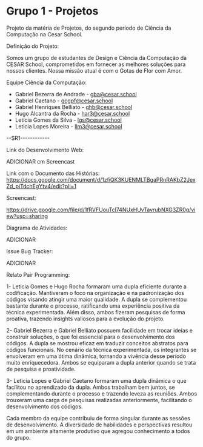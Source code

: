# Grupo 1 - Projetos 
Projeto da matéria de Projetos, do segundo período de Ciência da Computação na Cesar School.

Definição do Projeto: 

Somos um grupo de estudantes de Design e Ciência da Computação da CESAR School, comprometidos em fornecer as melhores soluções para nossos clientes. Nossa missão atual é com o Gotas de Flor com Amor.

Equipe Ciência da Computação:
- Gabriel Bezerra de Andrade - gba@cesar.school
- Gabriel Caetano - gcgpf@cesar.school
- Gabriel Henriques Belliato - ghb@cesar.school
- Hugo Alcantra da Rocha - har3@cesar.school
- Letícia Gomes da Silva - lgs@cesar.school
- Leticia Lopes Moreira - llm3@cesar.school

--SR1------------

Link do Desenvolvimento Web:

ADICIONAR cm Screencast

Link com o Documento das Histórias:
https://docs.google.com/document/d/1zfiQK3KUENMLTBgaPRnRAKbZ2JexZd_piTdchEgYtv4/edit?pli=1

Screencast:

https://drive.google.com/file/d/1fRVFUouTcl74NUxHUvTavrubNXG3ZR0g/view?usp=sharing 

Diagrama de Atividades:

ADICIONAR

Issue Bug Tracker:

ADICIONAR

Relato Pair Programming: 

1- Leticia Gomes e Hugo Rocha formaram uma dupla eficiente durante a codificação. Mantiveram o foco na organização e na padronização dos códigos visando atingir uma maior qualidade. A dupla se complementou bastante durante o processo, ratificando uma experiência positiva da técnica experimentada. Além disso, ambos fizeram pesquisas de forma proativa, trazendo insights valiosos para a evolução do projeto.

2- Gabriel Bezerra e Gabriel Belliato possuem facilidade em trocar ideias e construir soluções, o que foi essencial para o desenvolvimento dos códigos. A dupla se mostrou eficaz em traduzir conceitos abstratos para códigos funcionais. No cenário da técnica experimentada, os integrantes se envolveram em uma ótima dinâmica, tornando a vivência desse período muito enriquecedora. Ambos se equiparam a dupla anterior quando se trata de pesquisa e proatividade.

3- Leticia Lopes e Gabriel Caetano formaram uma dupla dinâmica o que facilitou no aprendizado da dupla. Ambos trabalham bem juntos, se complementando durante o processo e trazendo leveza as reuniões. Ambos trouxeram uma carga de pesquisas realizadas anteriormente, facilitando o desenvolvimento dos códigos. 

Cada membro da equipe contribuiu de forma singular durante as sessões de desenvolvimento. A diversidade de habilidades e perspectivas resultou em um ambiente altamente produtivo que agregou conhecimento a todos do grupo.
